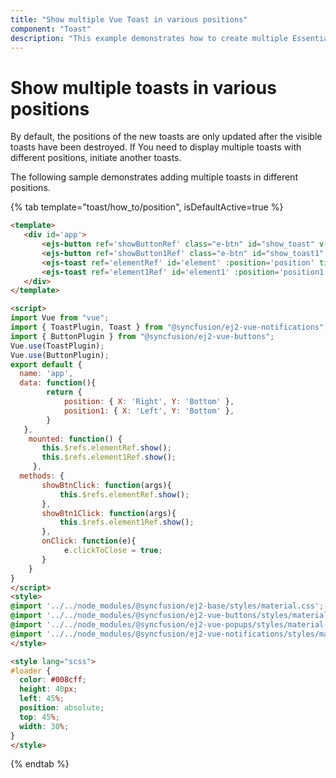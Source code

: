 ```yaml
---
title: "Show multiple Vue Toast in various positions"
component: "Toast"
description: "This example demonstrates how to create multiple Essential JS 2 Toast component in various position on the screen."
---
```


# Show multiple toasts in various positions

By default, the positions of the new toasts are only updated after the visible toasts have been destroyed. If You need to display multiple toasts with different positions, initiate another toasts.

The following sample demonstrates adding multiple toasts in different positions.

{% tab template="toast/how_to/position", isDefaultActive=true %}

```html
<template>
   <div id='app'>
       <ejs-button ref='showButtonRef' class="e-btn" id="show_toast" v-on:click.native="showBtnClick">Show Right Position Toast</ejs-button>
       <ejs-button ref='showButton1Ref' class="e-btn" id="show_toast1" v-on:click.native="showBtn1Click">Show Left Position Toast</ejs-button>
       <ejs-toast ref='elementRef' id='element' :position='position' title='Warning !' content='There was a problem with your network connection.' :click='onClick'></ejs-toast>
       <ejs-toast ref='element1Ref' id='element1' :position='position1' title='Success !' content='Your message has been sent successfully.' :click='onClick'></ejs-toast>
   </div>
</template>

<script>
import Vue from "vue";
import { ToastPlugin, Toast } from "@syncfusion/ej2-vue-notifications";
import { ButtonPlugin } from "@syncfusion/ej2-vue-buttons";
Vue.use(ToastPlugin);
Vue.use(ButtonPlugin);
export default {
  name: 'app',
  data: function(){
        return {
            position: { X: 'Right', Y: 'Bottom' },
            position1: { X: 'Left', Y: 'Bottom' },
        }
   },
    mounted: function() {
       this.$refs.elementRef.show();
       this.$refs.element1Ref.show();
     },
  methods: {
       showBtnClick: function(args){
           this.$refs.elementRef.show();
       },
       showBtn1Click: function(args){
           this.$refs.element1Ref.show();
       },
       onClick: function(e){
            e.clickToClose = true;
       }
    }
}
</script>
<style>
@import '../../node_modules/@syncfusion/ej2-base/styles/material.css';
@import '../../node_modules/@syncfusion/ej2-vue-buttons/styles/material.css';
@import '../../node_modules/@syncfusion/ej2-vue-popups/styles/material.css';
@import '../../node_modules/@syncfusion/ej2-vue-notifications/styles/material.css';
</style>

<style lang="scss">
#loader {
  color: #008cff;
  height: 40px;
  left: 45%;
  position: absolute;
  top: 45%;
  width: 30%;
}
</style>

```

{% endtab %}